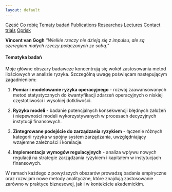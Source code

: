 ```yaml
---
layout: default
---
```


<!-- Menu nawigacyjne - wyświetlane przed main_content -->
<div id="myMenu">
  <a href="/" class="menu-option">Cześć</a>
  <a href="/about" class="menu-option">Co robię</a>
  <a href="/topics" class="menu-option">Tematy badań</a>
  <a href="/publications" class="menu-option">Publications</a>
  <a href="/researches" class="menu-option">Researches</a>
  <a href="/conferences" class="menu-option">Lectures</a>
  <a href="/contact" class="menu-option">Contact</a>
  <a href="/trials" class="menu-option">trials</a>
  <a href="/oprisk" class="menu-option">Oprisk</a>
</div>

<!-- Główna treść strony - wstawiana do #main_content -->
<!-- Cytat -->
**Vincent van Gogh**
*"Wielkie rzeczy nie dzieją się z impulsu, ale są szeregiem małych rzeczy połączonych ze sobą."*

<!-- Sekcja Tematyka badań -->
#### Tematyka badań
Moje główne obszary badawcze koncentrują się wokół zastosowania metod ilościowych w analizie ryzyka. Szczególną uwagę poświęcam następującym zagadnieniom:

1. **Pomiar i modelowanie ryzyka operacyjnego** - rozwój zaawansowanych metod statystycznych do kwantyfikacji zdarzeń operacyjnych o niskiej częstotliwości i wysokiej dotkliwości.

2. **Ryzyko modeli** - badanie potencjalnych konsekwencji błędnych założeń i niepewności modeli wykorzystywanych w procesach decyzyjnych instytucji finansowych.

3. **Zintegrowane podejście do zarządzania ryzykiem** - łączenie różnych kategorii ryzyka w spójny system zarządzania, uwzględniający wzajemne zależności i korelacje.

4. **Implementacja wymogów regulacyjnych** - analiza wpływu nowych regulacji na strategie zarządzania ryzykiem i kapitałem w instytucjach finansowych.

W ramach każdego z powyższych obszarów prowadzę badania empiryczne oraz rozwijam nowe metody analityczne, które znajdują zastosowanie zarówno w praktyce biznesowej, jak i w kontekście akademickim.
